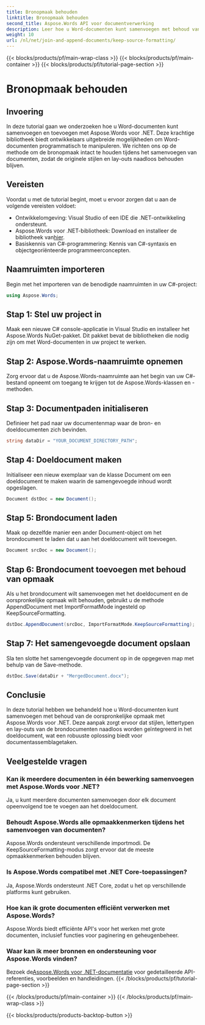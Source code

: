 ```yaml
---
title: Bronopmaak behouden
linktitle: Bronopmaak behouden
second_title: Aspose.Words API voor documentverwerking
description: Leer hoe u Word-documenten kunt samenvoegen met behoud van opmaak met Aspose.Words voor .NET. Ideaal voor ontwikkelaars die taken voor het samenstellen van documenten willen automatiseren.
weight: 10
url: /nl/net/join-and-append-documents/keep-source-formatting/
---
```


{{< blocks/products/pf/main-wrap-class >}}
{{< blocks/products/pf/main-container >}}
{{< blocks/products/pf/tutorial-page-section >}}

# Bronopmaak behouden

## Invoering

In deze tutorial gaan we onderzoeken hoe u Word-documenten kunt samenvoegen en toevoegen met Aspose.Words voor .NET. Deze krachtige bibliotheek biedt ontwikkelaars uitgebreide mogelijkheden om Word-documenten programmatisch te manipuleren. We richten ons op de methode om de bronopmaak intact te houden tijdens het samenvoegen van documenten, zodat de originele stijlen en lay-outs naadloos behouden blijven.

## Vereisten

Voordat u met de tutorial begint, moet u ervoor zorgen dat u aan de volgende vereisten voldoet:

- Ontwikkelomgeving: Visual Studio of een IDE die .NET-ontwikkeling ondersteunt.
-  Aspose.Words voor .NET-bibliotheek: Download en installeer de bibliotheek van[hier](https://releases.aspose.com/words/net/).
- Basiskennis van C#-programmering: Kennis van C#-syntaxis en objectgeoriënteerde programmeerconcepten.

## Naamruimten importeren

Begin met het importeren van de benodigde naamruimten in uw C#-project:

```csharp
using Aspose.Words;
```

## Stap 1: Stel uw project in

Maak een nieuwe C# console-applicatie in Visual Studio en installeer het Aspose.Words NuGet-pakket. Dit pakket bevat de bibliotheken die nodig zijn om met Word-documenten in uw project te werken.

## Stap 2: Aspose.Words-naamruimte opnemen

Zorg ervoor dat u de Aspose.Words-naamruimte aan het begin van uw C#-bestand opneemt om toegang te krijgen tot de Aspose.Words-klassen en -methoden.

## Stap 3: Documentpaden initialiseren

Definieer het pad naar uw documentenmap waar de bron- en doeldocumenten zich bevinden.

```csharp
string dataDir = "YOUR_DOCUMENT_DIRECTORY_PATH";
```

## Stap 4: Doeldocument maken

Initialiseer een nieuw exemplaar van de klasse Document om een doeldocument te maken waarin de samengevoegde inhoud wordt opgeslagen.

```csharp
Document dstDoc = new Document();
```

## Stap 5: Brondocument laden

Maak op dezelfde manier een ander Document-object om het brondocument te laden dat u aan het doeldocument wilt toevoegen.

```csharp
Document srcDoc = new Document();
```

## Stap 6: Brondocument toevoegen met behoud van opmaak

Als u het brondocument wilt samenvoegen met het doeldocument en de oorspronkelijke opmaak wilt behouden, gebruikt u de methode AppendDocument met ImportFormatMode ingesteld op KeepSourceFormatting.

```csharp
dstDoc.AppendDocument(srcDoc, ImportFormatMode.KeepSourceFormatting);
```

## Stap 7: Het samengevoegde document opslaan

Sla ten slotte het samengevoegde document op in de opgegeven map met behulp van de Save-methode.

```csharp
dstDoc.Save(dataDir + "MergedDocument.docx");
```

## Conclusie

In deze tutorial hebben we behandeld hoe u Word-documenten kunt samenvoegen met behoud van de oorspronkelijke opmaak met Aspose.Words voor .NET. Deze aanpak zorgt ervoor dat stijlen, lettertypen en lay-outs van de brondocumenten naadloos worden geïntegreerd in het doeldocument, wat een robuuste oplossing biedt voor documentassemblagetaken.

## Veelgestelde vragen

### Kan ik meerdere documenten in één bewerking samenvoegen met Aspose.Words voor .NET?
Ja, u kunt meerdere documenten samenvoegen door elk document opeenvolgend toe te voegen aan het doeldocument.

### Behoudt Aspose.Words alle opmaakkenmerken tijdens het samenvoegen van documenten?
Aspose.Words ondersteunt verschillende importmodi. De KeepSourceFormatting-modus zorgt ervoor dat de meeste opmaakkenmerken behouden blijven.

### Is Aspose.Words compatibel met .NET Core-toepassingen?
Ja, Aspose.Words ondersteunt .NET Core, zodat u het op verschillende platforms kunt gebruiken.

### Hoe kan ik grote documenten efficiënt verwerken met Aspose.Words?
Aspose.Words biedt efficiënte API's voor het werken met grote documenten, inclusief functies voor paginering en geheugenbeheer.

### Waar kan ik meer bronnen en ondersteuning voor Aspose.Words vinden?
 Bezoek de[Aspose.Words voor .NET-documentatie](https://reference.aspose.com/words/net/) voor gedetailleerde API-referenties, voorbeelden en handleidingen.
{{< /blocks/products/pf/tutorial-page-section >}}

{{< /blocks/products/pf/main-container >}}
{{< /blocks/products/pf/main-wrap-class >}}

{{< blocks/products/products-backtop-button >}}
